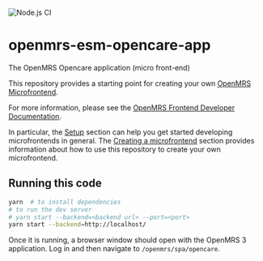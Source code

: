 ![Node.js CI](https://github.com/openmrs/openmrs-esm-template-app/workflows/Node.js%20CI/badge.svg)

# openmrs-esm-opencare-app

The OpenMRS Opencare application (micro front-end)

This repository provides a starting point for creating your own
[OpenMRS Microfrontend](https://wiki.openmrs.org/display/projects/OpenMRS+3.0%3A+A+Frontend+Framework+that+enables+collaboration+and+better+User+Experience).

For more information, please see the
[OpenMRS Frontend Developer Documentation](https://o3-docs.openmrs.org/#/).

In particular, the [Setup](https://o3-docs.openmrs.org/docs/frontend-modules/setup) section can help you get started developing microfrontends in general. The [Creating a microfrontend](https://o3-docs.openmrs.org/docs/recipes/create-a-frontend-module) section provides information about how to use this repository to create your own microfrontend.

## Running this code

```sh
yarn  # to install dependencies
# to run the dev server
# yarn start --backend=<backend url> --port=<port>
yarn start --backend=http://localhost/
```

Once it is running, a browser window
should open with the OpenMRS 3 application. Log in and then navigate to `/openmrs/spa/opencare`.
